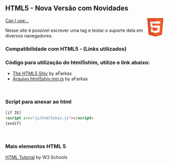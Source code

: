 ## HTML5 - Nova Versão com Novidades

<div>
<img align="right" height="60" src="https://raw.githubusercontent.com/devicons/devicon/master/icons/html5/html5-original.svg" alt="HTML5">

<a href="https://caniuse.com/">Can I use...</a>
<p>Nesse site é possível escrever uma tag e testar o suporte dela em diversos navegadores.</p>

</div>

### Compatibilidade com HTML5 - (Links utilizados)
<div>
<h3>Código para utilização do html5shim, utilize o link abaixo:</h3>
<ul>
    <li><a href="https://github.com/aFarkas/html5shiv">The HTML5 Shiv</a> by aFarkas</li>
    <li><a href="https://github.com/aFarkas/html5shiv/blob/master/dist/html5shiv.min.js">Arquivo html5shiv.min.js</a> by aFarkas</li>
</ul>

<br>
<h3>Script para anexar ao html</h3>

```html
[if IE]
<script src="js/html5shiv.js"></script>
[endif]
```

<br>
<h3>Mais elementos HTML 5</h3>

<p><a href="http://www.w3schools.com/html/html5_new_elements.asp">HTML Tutorial</a> by W3 Schools</p>

</div>